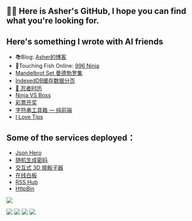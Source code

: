 ## 👏🏼 Here is Asher's GitHub, I hope you can find what you're looking for.


## Here's something I wrote with AI friends
- 📚Blog: [Asher的博客](https://www.runnable.run/)  
- 🥷Touching Fish Online: [996 Ninja](https://996.ninja/)
- [Mandelbrot Set 曼德勃罗集](mandelbrot-set.runnable.run)
- [IndexedDB缓存数据分页](https://demo-mockserver.runnable.run/)
- [🥷 忍者时历](https://calendar.996.ninja)
- [Ninja VS Boss](https://ninjavsboss.996.ninja)
- [彩票开奖](https://lottery.996.ninja/)
- [字符串工具箱 — 纯前端](https://strtool.runnable.run/)
- [I Love Tips](https://ilove.tips/)

## Some of the services deployed：
- [Json Hero](https://json.runnable.run)
- [随机生成密码](https://randompwd.runnable.run)
- [交互式 3D 掷骰子器](dice-roller.game.996.ninja)
- [在线白板](https://wb.996.ninja/)
- [RSS Hub](https://rsshub.runnable.run/)
- [HttpBin](https://httpbin.runnable.run)





![](https://raw.githubusercontent.com/MingGH/main/assets/github-contribution-grid-snake.svg)



![](https://img.shields.io/badge/Blog-runnable.run-brightgreen)
![](https://img.shields.io/badge/Discord-996ninja-blue)
![](https://img.shields.io/badge/Game-%E5%8D%9A%E5%BE%B7%E4%B9%8B%E9%97%A83%E9%80%9A%E5%85%B3%E8%80%85-red)
![](https://img.shields.io/badge/Game-%E4%BB%81%E7%8E%8B2%20600%2B%E5%B0%8F%E6%97%B6%E6%B8%B8%E7%8E%A9-red)




